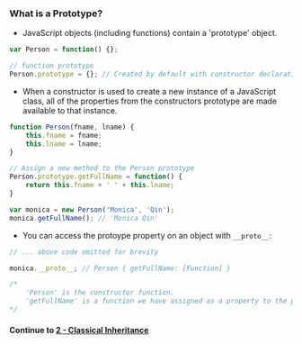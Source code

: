### What is a Prototype?
* JavaScript objects (including functions) contain a 'prototype' object.
  
```javascript
var Person = function() {};

// function prototype
Person.prototype = {}; // Created by default with constructor declaration
```
  
* When a constructor is used to create a new instance of a JavaScript class, all of the properties from the constructors prototype are made available to that instance.
  
```javascript
function Person(fname, lname) {
	this.fname = fname;
	this.lname = lname;
}

// Assign a new method to the Person prototype
Person.prototype.getFullName = function() {
	return this.fname + ' ' + this.lname;
}

var monica = new Person('Monica', 'Qin');
monica.getFullName(); // 'Monica Qin'
```
  
* You can access the protoype property on an object with `__proto__`:
  
```javascript
// ... above code omitted for brevity

monica.__proto__; // Person { getFullName: [Function] }

/* 
	'Person' is the constructor function.
	'getFullName' is a function we have assigned as a property to the prototype
*/

```
  

#### Continue to [2 - Classical Inheritance](2_ClassicalInheritance.md)